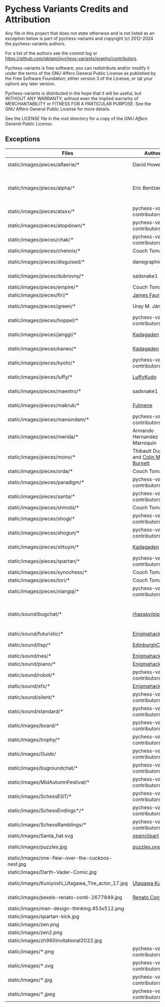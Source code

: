 # Pychess Variants Credits and Attribution

Any file in this project that does not state otherwise and is not listed as an
exception below is part of pychess-variants and copyright (c) 2012-2024 the pychess-variants authors.

For a list of the authors see the commit log or
https://github.com/gbtami/pychess-variants/graphs/contributors.

Pychess-variants is free software; you can redistribute and/or modify it under the terms
of the GNU Affero General Public License as published by the Free Software
Foundation; either version 3 of the License, or (at your option) any later
version.

Pychess-variants is distributed in the hope that it will be useful, but WITHOUT ANY
WARRANTY; without even the implied warranty of MERCHANTABILITY or FITNESS FOR
A PARTICULAR PURPOSE. See the GNU Affero General Public License for more
details.

See the LICENSE file in the root directory for a copy of the _GNU Affero General Public License_.

## Exceptions

Files | Author(s) | License | Notes
--- | --- | --- | ---
static/images/pieces/alfaerie/* | David Howe | Freeware | From [The Chess Variant Pages](https://www.chessvariants.com/graphics.dir/alfaerie/index.html)
static/images/pieces/alpha/* | Eric Bentzen | "free for personal non commercial use" | From [enpassant.dk](http://www.enpassant.dk/chess/fonteng.htm)
static/images/pieces/ataxx/* | pychess-variants contributors | AGPLv3+ | cat.svg and dog.svg license unknown
static/images/pieces/atopdown/* | pychess-variants contributors | AGPLv3+ |
static/images/pieces/chak/* | pychess-variants contributors | AGPLv3+ |
static/images/pieces/chennis/* | Couch Tomato | AGPLv3+ |
static/images/pieces/disguised/* | danegraphics | [CC BY-NC-SA 4.0](https://creativecommons.org/licenses/by-nc-sa/4.0/) | From lichess
static/images/pieces/dubrovny/* | sadsnake1 | [CC BY-NC-SA 4.0](https://creativecommons.org/licenses/by-nc-sa/4.0/) | From lichess
static/images/pieces/empire/* | Couch Tomato | AGPLv3+ |
static/images/pieces/firi/* | [James Faure](https://github.com/jfaure/Firi-pieceset) | [CC BY 4.0](https://creativecommons.org/licenses/by/4.0/) |
static/images/pieces/green/* | Uray M. János | [CC BY-SA 3.0](https://creativecommons.org/licenses/by-sa/3.0/deed.en) | From [Green Chess](https://greenchess.net/info.php?item=downloads)
static/images/pieces/hoppel/* | pychess-variants contributors | AGPLv3+ |
static/images/pieces/janggi/* | [Kadagaden](https://github.com/Kadagaden/chess-pieces) | [CC-BY-4.0](https://creativecommons.org/licenses/by/4.0/) |
static/images/pieces/kaneo/* | [Kadagaden](https://github.com/Kadagaden/chess-pieces) | [CC-BY-4.0](https://creativecommons.org/licenses/by/4.0/) | Inspired by the Neo pieces of chess.com
static/images/pieces/kyoto/* | pychess-variants contributors | AGPLv3+ |
static/images/pieces/luffy/* | [LuffyKudo](https://github.com/LuffyKudo) | [CC-BY-SA-4.0](https://creativecommons.org/licenses/by-sa/4.0/) |
static/images/pieces/maestro/* | sadsnake1 | [CC BY-NC-SA 4.0](https://creativecommons.org/licenses/by-nc-sa/4.0/) | From lichess
static/images/pieces/makruk/* | [Fulmene](https://github.com/Fulmene/makruk-pieces-image) | [CC-BY-SA-4.0](https://creativecommons.org/licenses/by-sa/4.0/) |
static/images/pieces/mansindam/* | pychess-variants contributors | AGPLv3+ |
static/images/pieces/merida/* | Armando Hernandez Marroquin | [GPLv2+](https://www.gnu.org/licenses/gpl-2.0.txt) | From lichess
static/images/pieces/mono/* | Thibault Duplessis and [Colin M.L. Burnett](https://en.wikipedia.org/wiki/User:Cburnett) | [GPLv2+](https://www.gnu.org/licenses/gpl-2.0.txt) | From lichess
static/images/pieces/orda/* | Couch Tomato | AGPLv3+ |
static/images/pieces/paradigm/* | pychess-variants contributors | AGPLv3+ |
static/images/pieces/santa/* | pychess-variants contributors | AGPLv3+ |
static/images/pieces/shinobi/* | Couch Tomato | AGPLv3+ |
static/images/pieces/shogi/* | pychess-variants contributors | AGPLv3+ |
static/images/pieces/shogun/* | pychess-variants contributors | AGPLv3+ |
static/images/pieces/sittuyin/* | [Kadagaden](https://github.com/Kadagaden/chess-pieces) | [CC-BY-4.0](https://creativecommons.org/licenses/by/4.0/) |
static/images/pieces/spartan/* | pychess-variants contributors | AGPLv3+ |
static/images/pieces/synochess/* | Couch Tomato | AGPLv3+ |
static/images/pieces/tori/* | Couch Tomato | AGPLv3+ |
static/images/pieces/xiangqi/* | pychess-variants contributors | AGPLv3+ |
static/sound/bugchat/* | [rhasspy/piper](https://github.com/rhasspy/piper) | [MIT](https://github.com/rhasspy/piper/blob/master/LICENSE.md) | Generated with `en_GB-northern_english_male-medium` voice. Voice models are under a different license.
static/sound/futuristic/* | [Enigmahack](https://github.com/Enigmahack) | AGPLv3+ |
static/sound/lisp/* | [EdinburghCollective](http://lichess.org/@/EdinburghCollective) | [CC BY-NC-SA 4.0](https://creativecommons.org/licenses/by-nc-sa/4.0/) |
static/sound/nes/* | [Enigmahack](https://github.com/Enigmahack) | AGPLv3+ |
static/sound/piano/* | [Enigmahack](https://github.com/Enigmahack) | AGPLv3+ |
static/sound/robot/* | pychess-variants contributors | AGPLv3+ |
static/sound/sfx/* | [Enigmahack](https://github.com/Enigmahack) | AGPLv3+ |
static/sound/silent/* | pychess-variants contributors | AGPLv3+ |
static/sound/standard/* | pychess-variants contributors | AGPLv3+ |
static/images/board/* | pychess-variants contributors | AGPLv3+ |
static/images/trophy/* | pychess-variants contributors | AGPLv3+ |
static/images/*Guide/* | pychess-variants contributors | AGPLv3+ |
static/images/bugroundchat/* | pychess-variants contributors | AGPLv3+ |
static/images/MidAutumnFestival/* | pychess-variants contributors | AGPLv3+ |
static/images/SchessEGT/* | pychess-variants contributors | AGPLv3+ |
static/images/SchessEndings*/* | pychess-variants contributors | AGPLv3+ |
static/images/SchessRamblings/* | pychess-variants contributors | AGPLv3+ |
static/images/Santa_hat.svg | [openclipart](https://openclipart.org/detail/190172/santa-hat) | [CC0 1.0](https://creativecommons.org/publicdomain/zero/1.0/) |
static/images/puzzles.jpg | [puzzles.one](https://puzzles.one/) | | From puzzles.one website
static/images/one-flew-over-the-cuckoos-nest.jpg | | | Movie poster
static/images/Darth-Vader-Comic.jpg | | | Comic book cover
static/images/Kuniyoshi_Utagawa_The_actor_17.jpg | [Utagawa Kuniyoshi](https://commons.wikimedia.org/wiki/File:Kuniyoshi_Utagawa_The_actor_Iwai_Kumesabur%C3%B4_II_as_Yaoya_Oshichi.jpg) | Public Domain |
static/images/pexels-renato-conti-2677849.jpg | [Renato Conti](https://www.pexels.com/photo/a-man-playing-chess-2677849/) | [Pexels License](https://www.pexels.com/license/) |
static/images/man-design-thinking.453x512.png | | Unknown |
static/images/spartan-kick.jpg | | | Movie scene
static/images/zen.png | | Unknown |
static/images/zen2.png | | Unknown |
static/images/zh960invitational2022.jpg | | | Tournament banner
static/images/*.png | pychess-variants contributors | AGPLv3+ | For other png files
static/images/*.svg | pychess-variants contributors | AGPLv3+ | For other svg files
static/images/*.jpg | pychess-variants contributors | AGPLv3+ | For other jpg files
static/images/*.jpeg | pychess-variants contributors | AGPLv3+ | For other jpeg files

